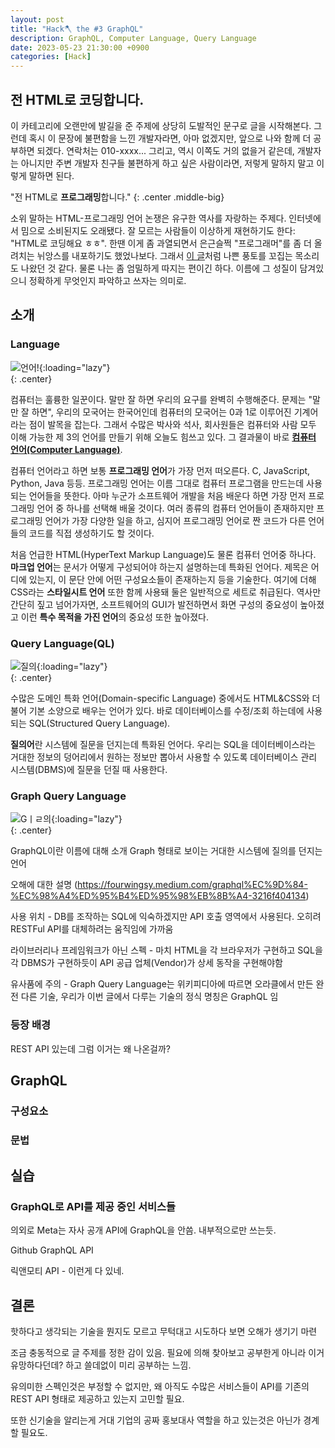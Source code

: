 ```yaml
---
layout: post
title: "Hack🪓 the #3 GraphQL"
description: GraphQL, Computer Language, Query Language
date: 2023-05-23 21:30:00 +0900
categories: [Hack]
---
```


## 전 HTML로 코딩합니다.

이 카테고리에 오랜만에 발길을 준 주제에 상당히 도발적인 문구로 글을 시작해본다. 그런데 혹시 이 문장에 불편함을 느낀 개발자라면, 아마 없겠지만, 앞으로 나와 함께 더 공부하면 되겠다. 연락처는 010-xxxx... 그리고, 역시 이쪽도 거의 없을거 같은데, 개발자는 아니지만 주변 개발자 친구들 불편하게 하고 싶은 사람이라면, 저렇게 말하지 말고 이렇게 말하면 된다.

"전 HTML로 **프로그래밍**합니다."
{: .center .middle-big}  

소위 말하는 HTML-프로그래밍 언어 논쟁은 유구한 역사를 자랑하는 주제다. 인터넷에서 밈으로 소비된지도 오래됐다. 잘 모르는 사람들이 이상하게 재현하기도 한다: "HTML로 코딩해요 ㅎㅎ". 한땐 이게 좀 과열되면서 은근슬쩍 "프로그래머"를 좀 더 올려치는 뉘앙스를 내포하기도 했었나보다. 그래서 [이 글](https://yceffort.kr/2021/10/is-html-programming-language)처럼 나쁜 풍토를 꼬집는 목소리도 나왔던 것 같다. 물론 나는 좀 엄밀하게 따지는 편이긴 하다. 이름에 그 성질이 담겨있으니 정확하게 무엇인지 파악하고 쓰자는 의미로.

## 소개

### Language

![언어!](https://i.postimg.cc/sDGsZFPY/image.jpg){:loading="lazy"}  
{: .center}

컴퓨터는 훌륭한 일꾼이다. 말만 잘 하면 우리의 요구를 완벽히 수행해준다. 문제는 "말만 잘 하면", 우리의 모국어는 한국어인데 컴퓨터의 모국어는 0과 1로 이루어진 기계어라는 점이 발목을 잡는다. 그래서 수많은 박사와 석사, 회사원들은 컴퓨터와 사람 모두 이해 가능한 제 3의 언어를 만들기 위해 오늘도 힘쓰고 있다. 그 결과물이 바로 **[컴퓨터 언어(Computer Language)](https://en.wikipedia.org/wiki/Computer_language)**.

컴퓨터 언어라고 하면 보통 **프로그래밍 언어**가 가장 먼저 떠오른다. C, JavaScript, Python, Java 등등. 프로그래밍 언어는 이름 그대로 컴퓨터 프로그램을 만드는데 사용되는 언어들을 뜻한다. 아마 누군가 소프트웨어 개발을 처음 배운다 하면 가장 먼저 프로그래밍 언어 중 하나를 선택해 배울 것이다. 여러 종류의 컴퓨터 언어들이 존재하지만 프로그래밍 언어가 가장 다양한 일을 하고, 심지어 프로그래밍 언어로 짠 코드가 다른 언어들의 코드를 직접 생성하기도 할 것이다.

처음 언급한 HTML(HyperText Markup Language)도 물론 컴퓨터 언어중 하나다. **마크업 언어**는 문서가 어떻게 구성되어야 하는지 설명하는데 특화된 언어다. 제목은 어디에 있는지, 이 문단 안에 어떤 구성요소들이 존재하는지 등을 기술한다. 여기에 더해 CSS라는 **스타일시트 언어** 또한 함께 사용돼 둘은 일반적으로 세트로 취급된다. 역사만 간단히 짚고 넘어가자면, 소프트웨어의 GUI가 발전하면서 화면 구성의 중요성이 높아졌고 이런 **특수 목적을 가진 언어**의 중요성 또한 높아졌다.

### Query Language(QL)

![질의](https://i.postimg.cc/25wrFRWj/image.png){:loading="lazy"}  
{: .center}

수많은 도메인 특화 언어(Domain-specific Language) 중에서도 HTML&CSS와 더불어 기본 소양으로 배우는 언어가 있다. 바로 데이터베이스를 수정/조회 하는데에 사용되는 SQL(Structured Query Language).  

**질의어**란 시스템에 질문을 던지는데 특화된 언어다. 우리는 SQL을 데이터베이스라는 거대한 정보의 덩어리에서 원하는 정보만 뽑아서 사용할 수 있도록 데이터베이스 관리 시스템(DBMS)에 질문을 던질 때 사용한다.

### Graph Query Language
![Gㅣㄹ의](https://i.postimg.cc/Mp680Fd5/G.png){:loading="lazy"}  
{: .center}

GraphQL이란 이름에 대해 소개
Graph 형태로 보이는 거대한 시스템에 질의를 던지는 언어

오해에 대한 설명 (https://fourwingsy.medium.com/graphql%EC%9D%84-%EC%98%A4%ED%95%B4%ED%95%98%EB%8B%A4-3216f404134)

사용 위치 - DB를 조작하는 SQL에 익숙하겠지만 API 호출 영역에서 사용된다. 오히려 RESTFul API를 대체하려는 움직임에 가까움

라이브러리나 프레임워크가 아닌 스펙 - 마치 HTML을 각 브라우저가 구현하고 SQL을 각 DBMS가 구현하듯이 API 공급 업체(Vendor)가 상세 동작을 구현해야함

유사품에 주의 - Graph Query Language는 위키피디아에 따르면 오라클에서 만든 완전 다른 기술, 우리가 이번 글에서 다루는 기술의 정식 명칭은 GraphQL 임

### 등장 배경

REST API 있는데 그럼 이거는 왜 나온걸까?


## GraphQL

### 구성요소

### 문법

## 실습

### GraphQL로 API를 제공 중인 서비스들

의외로 Meta는 자사 공개 API에 GraphQL을 안씀. 내부적으로만 쓰는듯.

Github GraphQL API

릭앤모티 API - 이런게 다 있네.

## 결론

핫하다고 생각되는 기술을 뭔지도 모르고 무턱대고 시도하다 보면 오해가 생기기 마련

조금 충동적으로 글 주제를 정한 감이 있음. 필요에 의해 찾아보고 공부한게 아니라 이거 유망하다던데? 하고 쓸데없이 미리 공부하는 느낌.

유의미한 스펙인것은 부정할 수 없지만, 왜 아직도 수많은 서비스들이 API를 기존의 REST API 형태로 제공하고 있는지 고민할 필요.

또한 신기술을 알리는게 거대 기업의 공짜 홍보대사 역할을 하고 있는것은 아닌가 경계할 필요도.